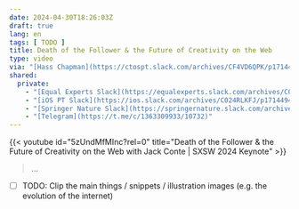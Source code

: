 ```yaml
---
date: 2024-04-30T18:26:03Z
draft: true
lang: en
tags: [ TODO ]
title: Death of the Follower & the Future of Creativity on the Web
type: video
via: "[Hass Chapman](https://ctospt.slack.com/archives/CF4VD6QPK/p1714478728246459)"
shared:
  private:
    - "[Equal Experts Slack](https://equalexperts.slack.com/archives/C02QA1EC2/p1714496330523819)"
    - "[iOS PT Slack](https://ios.slack.com/archives/C024RLKFJ/p1714494489360389)"
    - "[Springer Nature Slack](https://springernature.slack.com/archives/C067EMYAF/p1714496379377039)"
    - "[Telegram](https://t.me/c/1363309933/10732)"
---
```


{{< youtube id="5zUndMfMInc?rel=0" title="Death of the Follower & the Future of Creativity on the Web with Jack Conte | SXSW 2024 Keynote" >}}

> …



* [ ] TODO: Clip the main things / snippets / illustration images (e.g. the evolution of the internet)
